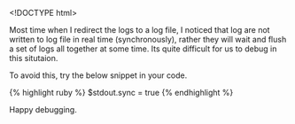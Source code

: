 &lt;!DOCTYPE html&gt;

Most time when I redirect the logs to a log file, I noticed that log are not written to log file in real time (synchronously), rather they will wait and flush a set of logs all together at some time. Its quite difficult for us to debug in this situtaion.

To avoid this, try the below snippet in your code.

{% highlight ruby %} $stdout.sync = true {% endhighlight %}

Happy debugging.
